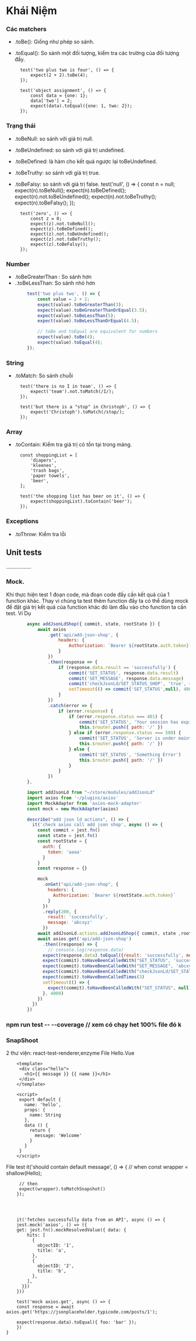 # Khái Niệm
### Các matchers
- .toBe(): Giống như phép so sánh.
- .toEqual(): So sánh một đối tượng, kiểm tra các trường của đối tượng đấy.

		test('two plus two is four', () => {
			expect(2 + 2).toBe(4);
		});
		
		test('object assignment', () => {
			const data = {one: 1};
			data['two'] = 2;
			expect(data).toEqual({one: 1, two: 2});
		});

### Trạng thái
- .toBeNull: so sánh với giá trị null.
- .toBeUndefined: so sánh với giá trị undefined.
- .toBeDefined: là hàm cho kết quả ngược lại toBeUndefined.
- .toBeTruthy: so sánh với giá trị true.
- .toBeFalsy: so sánh với giá trị false.
		test('null', () => {
			const n = null;
			expect(n).toBeNull();
			expect(n).toBeDefined();
			expect(n).not.toBeUndefined();
			expect(n).not.toBeTruthy();
			expect(n).toBeFalsy();
		});

		test('zero', () => {
			const z = 0;
			expect(z).not.toBeNull();
			expect(z).toBeDefined();
			expect(z).not.toBeUndefined();
			expect(z).not.toBeTruthy();
			expect(z).toBeFalsy();
		});
### Number
- .toBeGreaterThan : So sánh hơn
- ..toBeLessThan: So sánh nhỏ hơn
```javascript
		test('two plus two', () => {
			const value = 2 + 2;
			expect(value).toBeGreaterThan(3);
			expect(value).toBeGreaterThanOrEqual(3.5);
			expect(value).toBeLessThan(5);
			expect(value).toBeLessThanOrEqual(4.5);

			// toBe and toEqual are equivalent for numbers
			expect(value).toBe(4);
			expect(value).toEqual(4);
		});
```
### String
- .toMatch: So sánh chuỗi

		test('there is no I in team', () => {
			expect('team').not.toMatch(/I/);
		});

		test('but there is a "stop" in Christoph', () => {
			expect('Christoph').toMatch(/stop/);
		});
### Array
- .toContain: Kiểm tra giá trị có tồn tại trong mảng.

		const shoppingList = [
			'diapers',
			'kleenex', 
			'trash bags', 
			'paper towels', 
			'beer',
		];

		test('the shopping list has beer on it', () => {
			expect(shoppingList).toContain('beer');
		});
### Exceptions
- .toThrow: Kiểm tra lỗi
## Unit tests
.................
### Mock.
Khi thực hiện test 1 đoạn code, mà đoạn code đấy cần kết quả của 1 function khác. Thay vì chúng ta test thêm function đấy ta có thể dùng mock để đặt giá trị kết quả của function khác đó làm đầu vào cho function ta cần test. Ví Dụ
```javascript
		async addJsonLdShop({ commit, state, rootState }) {
		    await axios
		        .get('api/add-json-shop', {
		            headers: {
		                Authorization: `Bearer ${rootState.auth.token}`
		            }
		        })
		        .then(response => {
		            if (response.data.result == 'successfully') {
		                commit('SET_STATUS', response.data.result)
		                commit('SET_MESSAGE', response.data.message)
		                commit('checkJsonLd/SET_STATUS_SHOP', 'true', { root: true })
		                setTimeout(() => commit('SET_STATUS',null), 4000)
		            }
		        })
		        .catch(error => {
		            if (error.response) {
		                if (error.response.status === 401) {
		                    commit('SET_STATUS', 'Your session has expired, please log in again')
		                    this.$router.push({ path: '/' })
		                } else if (error.response.status === 500) {
		                    commit('SET_STATUS', 'Server is under maintenance')
		                    this.$router.push({ path: '/' })
		                } else {
		                    commit('SET_STATUS', 'Something Error')
		                    this.$router.push({ path: '/' })
		                }
		            }
		        })
		},
```
```javascript
		import addJsonLd from "~/store/modules/addJsonLd"
		import axios from '~/plugins/axios'
		import MockAdapter from 'axios-mock-adapter'
		const mock = new MockAdapter(axios)

		describe("add json ld actions", () => {
		  it('check axios call add json shop', async () => {
		    const commit = jest.fn()
		    const state = jest.fn()
		    const rootState = {
		      auth: {
		        token: 'aaaa'
		      }
		    }
		    const response = {}

		    mock
		      .onGet("api/add-json-shop", {
		        headers: {
		          Authorization: `Bearer ${rootState.auth.token}`
		        }
		      })
		      .reply(200, {
		        result: 'successfully',
		        message: 'abcxyz'
		      })
		    await addJsonLd.actions.addJsonLdShop({ commit, state ,rootState })
		    await axios.get('api/add-json-shop')
		      .then((response) => {
		        // console.log(response.data)
		      expect(response.data).toEqual({result: 'successfully', message: 'abcxyz'})
		      expect(commit).toHaveBeenCalledWith("SET_STATUS", 'successfully')
		      expect(commit).toHaveBeenCalledWith("SET_MESSAGE", 'abcxyz')
		      expect(commit).toHaveBeenCalledWith("checkJsonLd/SET_STATUS_SHOP", 'true', {root: true})
		      expect(commit).toHaveBeenCalledTimes(3)
		      setTimeout(() => {
		        expect(commit).toHaveBeenCalledWith("SET_STATUS", null)
		      }, 4000)
		    })
		  })
		})
````
### npm run test -- --coverage // xem có chạy het 100% file đó k
### SnapShoot
2 thư viện: react-test-renderer,enzyme
File Hello.Vue

		<template>
		 <div class="hello">
		   <h1>{{ message }} {{ name }}</h1>
		 </div>
		</template>

		<script>
		 export default {
		   name: 'hello',
		   props: {
		     name: String
		   },
		   data () {
		     return {
		       message: 'Welcome'
		     }
		   }
		 }
		</script>

File test
		it('should contain default message', () => {
		 // when
		 const wrapper = shallow(Hello);

		 // then
		 expect(wrapper).toMatchSnapshot()
		});




		it('fetches successfully data from an API', async () => {
        jest.mock('axios', () => ({
        get: jest.fn().mockResolvedValue({ data: {
            hits: [
              {
                objectID: '1',
                title: 'a',
              },
              {
                objectID: '2',
                title: 'b',
              },
            ],
          }})
        }))

        test('mock axios.get', async () => {
        const response = await axios.get('https://jsonplaceholder.typicode.com/posts/1');

        expect(response.data).toEqual({ foo: 'bar' });
        })
    }